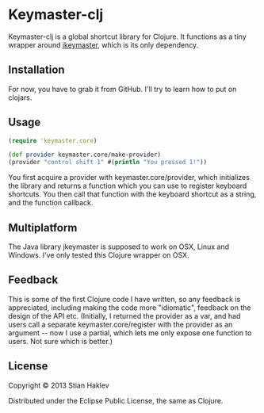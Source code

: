 # Keymaster-clj

Keymaster-clj is a global shortcut library for Clojure. It functions as a tiny wrapper around [jkeymaster](https://github.com/tulskiy/jkeymaster), which is its only dependency.

## Installation

For now, you have to grab it from GitHub. I'll try to learn how to put on clojars.

## Usage

```clojure
(require 'keymaster.core)

(def provider keymaster.core/make-provider)
(provider "control shift 1" #(println "You pressed 1!"))
```

You first acquire a provider with keymaster.core/provider, which initializes the library and returns a function which you can use to register keyboard shortcuts. You then call that function with the keyboard shortcut as a string, and the function callback.

## Multiplatform

The Java library jkeymaster is supposed to work on OSX, Linux and Windows. I've only tested this Clojure wrapper on OSX.

## Feedback
This is some of the first Clojure code I have written, so any feedback is appreciated, including making the code more "idiomatic", feedback on the design of the API etc. (Initially, I returned the provider as a var, and had users call a separate keymaster.core/register with the provider as an argument -- now I use a partial, which lets me only expose one function to users. Not sure which is better.)


## License

Copyright © 2013 Stian Haklev

Distributed under the Eclipse Public License, the same as Clojure.
